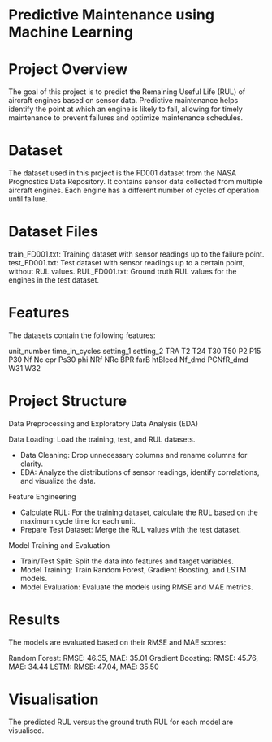 # Predictive Maintenance using Machine Learning

# Project Overview

The goal of this project is to predict the Remaining Useful Life (RUL) of aircraft engines based on sensor data. Predictive maintenance helps identify the point at which an engine is likely to fail, allowing for timely maintenance to prevent failures and optimize maintenance schedules.

# Dataset
The dataset used in this project is the FD001 dataset from the NASA Prognostics Data Repository. It contains sensor data collected from multiple aircraft engines. Each engine has a different number of cycles of operation until failure.

# Dataset Files

train_FD001.txt: Training dataset with sensor readings up to the failure point.
test_FD001.txt: Test dataset with sensor readings up to a certain point, without RUL values.
RUL_FD001.txt: Ground truth RUL values for the engines in the test dataset.

# Features

The datasets contain the following features:

unit_number
time_in_cycles
setting_1
setting_2
TRA
T2
T24
T30
T50
P2
P15
P30
Nf
Nc
epr
Ps30
phi
NRf
NRc
BPR
farB
htBleed
Nf_dmd
PCNfR_dmd
W31
W32

# Project Structure

Data Preprocessing and Exploratory Data Analysis (EDA)

Data Loading: Load the training, test, and RUL datasets.
- Data Cleaning: Drop unnecessary columns and rename columns for clarity.
- EDA: Analyze the distributions of sensor readings, identify correlations, and visualize the data.

Feature Engineering
- Calculate RUL: For the training dataset, calculate the RUL based on the maximum cycle time for each unit.
- Prepare Test Dataset: Merge the RUL values with the test dataset.

Model Training and Evaluation
- Train/Test Split: Split the data into features and target variables.
- Model Training: Train Random Forest, Gradient Boosting, and LSTM models.
- Model Evaluation: Evaluate the models using RMSE and MAE metrics.

# Results

The models are evaluated based on their RMSE and MAE scores:

Random Forest: RMSE: 46.35, MAE: 35.01
Gradient Boosting: RMSE: 45.76, MAE: 34.44
LSTM: RMSE: 47.04, MAE: 35.50

# Visualisation
The predicted RUL versus the ground truth RUL for each model are visualised.
